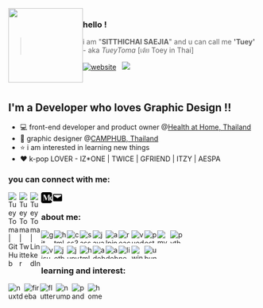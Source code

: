 <img width="150" height="150" align="left" src="https://firebasestorage.googleapis.com/v0/b/tmroom-wesite.appspot.com/o/Avatar.png?alt=media&token=96872862-fdb7-4ab4-8886-37b2c5bb9cc0">

### hello !
> i am "**SITTHICHAI SAEJIA**" and u can call me **'Tuey'** - aka _TueyToma_ [เต้ย Toey in Thai]

[![website](https://img.shields.io/badge/tueytoma.in.th-click-F5CA57?&style=for-the-badge)](https://tueytoma.in.th/)
&nbsp;
![](https://api.visitorbadge.io/api/VisitorHit?user=tueytoma&repo=tueytoma&labelColor=%23EDEDED&countColor=%233851A3)

<br>

## I'm a Developer who loves Graphic Design !!

- 💻 front-end developer and product owner @[Health at Home, Thailand][hah-website]
- 🎨 graphic designer @[CAMPHUB, Thailand][camphub-website]
- ⭐ i am interested in learning new things
- ❤️ k-pop LOVER - IZ*ONE | TWICE | GFRIEND | ITZY | AESPA

### you can connect with me:

[<img align="left" alt="TueyToma | GitHub" width="22px" src="https://cdn.jsdelivr.net/npm/simple-icons@3.13.0/icons/github.svg" />][github]
[<img align="left" alt="TueyToma | Twitter" width="22px" src="https://cdn.jsdelivr.net/npm/simple-icons@v3/icons/twitter.svg" />][twitter]
[<img align="left" alt="TueyToma | LinkedIn" width="22px" src="https://cdn.jsdelivr.net/npm/simple-icons@v3/icons/linkedin.svg" />][linkedin]
[<img align="left" alt="TueyToma | Medium" width="22px" src="https://raw.githubusercontent.com/simple-icons/simple-icons/5c924ac18d01b2786856d144afc65d581919ada8/icons/medium.svg" />][medium]
[<img align="left" alt="TueyToma | Email" width="22px" src="https://raw.githubusercontent.com/Automattic/social-logos/master/svg-min/mail.svg" />][email]

<br>

### about me:

[<img align="left" height="26" width="26" alt="git" src="https://cdn.jsdelivr.net/npm/simple-icons@v5/icons/git.svg" />](a 'Git')
[<img align="left" height="26" width="26" alt="html5" src="https://cdn.jsdelivr.net/npm/simple-icons@v5/icons/html5.svg" />](a 'HTML5')
[<img align="left" height="26" width="26" alt="css3" src="https://cdn.jsdelivr.net/npm/simple-icons@v5/icons/css3.svg" />](a 'CSS3')
[<img align="left" height="26" width="26" alt="sass" src="https://cdn.jsdelivr.net/npm/simple-icons@v5/icons/sass.svg" />](a 'Sass')
[<img align="left" height="26" width="26" alt="javascript" src="https://cdn.jsdelivr.net/npm/simple-icons@v5/icons/javascript.svg" />](a 'JavaScript')
[<img align="left" height="26" width="26" alt="alpinedotjs" src="https://cdn.jsdelivr.net/npm/simple-icons@v5/icons/alpinedotjs.svg" />](a 'Alpine.js')
[<img align="left" height="26" width="26" alt="react" src="https://cdn.jsdelivr.net/npm/simple-icons@v5/icons/react.svg" />](a 'React')
[<img align="left" height="26" width="26" alt="vuedotjs" src="https://cdn.jsdelivr.net/npm/simple-icons@v5/icons/vuedotjs.svg" />](a 'Vue.js')
[<img align="left" height="26" width="26" alt="postgresql" src="https://cdn.jsdelivr.net/npm/simple-icons@v5/icons/postgresql.svg" />](a 'PostgreSQL')
[<img align="left" height="26" width="26" alt="mysql" src="https://cdn.jsdelivr.net/npm/simple-icons@v5/icons/mysql.svg" />](a 'MySQL')
[<img align="left" height="26" width="26" alt="python" src="https://cdn.jsdelivr.net/npm/simple-icons@v5/icons/python.svg" />](a 'Python3')
<br>

[<img align="left" height="26" width="26" alt="visualstudiocode" src="https://cdn.jsdelivr.net/npm/simple-icons@v5/icons/visualstudiocode.svg" />](a 'Visual Studio Code')
[<img align="left" height="26" width="26" alt="jetbrains" src="https://cdn.jsdelivr.net/npm/simple-icons@v5/icons/jetbrains.svg" />](a 'JetBrains')
[<img align="left" height="26" width="26" alt="jupyter" src="https://cdn.jsdelivr.net/npm/simple-icons@v5/icons/jupyter.svg" />](a 'Jupyter')
[<img align="left" height="26" width="26" alt="html5" src="https://cdn.jsdelivr.net/npm/simple-icons@v5/icons/figma.svg" />](a 'figma')
[<img align="left" height="26" width="26" alt="adobephotoshop" src="https://cdn.jsdelivr.net/npm/simple-icons@v5/icons/adobephotoshop.svg" />](a 'Adobe Photoshop')
[<img align="left" height="26" width="26" alt="adobeillustrator" src="https://cdn.jsdelivr.net/npm/simple-icons@v5/icons/adobeillustrator.svg" />](a 'Adobe Illustrator')
[<img align="left" height="26" width="26" alt="line" src="https://cdn.jsdelivr.net/npm/simple-icons@v5/icons/line.svg" />](a 'LINE')
[<img align="left" height="26" width="26" alt="windows" src="https://cdn.jsdelivr.net/npm/simple-icons@v5/icons/windows.svg" />](a 'Windows')
[<img align="left" height="26" width="26" alt="ubuntu" src="https://cdn.jsdelivr.net/npm/simple-icons@v5/icons/ubuntu.svg" />](a 'Ubuntu')

<br>

### learning and interest:
[<img align="left" height="32" width="32" alt="nuxtdotjs" src="https://cdn.jsdelivr.net/npm/simple-icons@v5/icons/nuxtdotjs.svg" />](a 'Nuxt.js')
[<img align="left" height="32" width="32" alt="firebase" src="https://cdn.jsdelivr.net/npm/simple-icons@v5/icons/firebase.svg" />](a 'Firebase')
[<img align="left" height="32" width="32" alt="flutter" src="https://cdn.jsdelivr.net/npm/simple-icons@v5/icons/flutter.svg" />](a 'Flutter')
[<img align="left" height="32" width="32" alt="numpy" src="https://cdn.jsdelivr.net/npm/simple-icons@v5/icons/numpy.svg" />](a 'Numpy')
[<img align="left" height="32" width="32" alt="pandas" src="https://cdn.jsdelivr.net/npm/simple-icons@v5/icons/pandas.svg" />](a 'Pandas')
[<img align="left" height="32" width="32" alt="homeassistant" src="https://cdn.jsdelivr.net/npm/simple-icons@v5/icons/homeassistant.svg" />](a 'Home Assistant')

<br><br><br>
<!-- 
## This is My Stats
![tueytoma's GitHub stats](https://github-readme-stats.vercel.app/api?username=tueytoma&count_private=true) -->

<!-- [![tueytoma's GitHub stats](https://raw.githubusercontent.com/tueytoma/github-stats-transparent/output/generated/overview.svg)]()
[![tueytoma's GitHub stats](https://raw.githubusercontent.com/tueytoma/github-stats-transparent/output/generated/languages.svg)]() -->


[website]: https://tueytoma.in.th/
[hah-website]: https://healthathome.in.th/en/
[camphub-website]: https://www.camphub.in.th/
[github]: https://github.com/tueytoma
[twitter]: https://twitter.com/TueyToma
[linkedin]: https://www.linkedin.com/in/sitthichai-saejia-8805a0142/
[medium]: https://medium.com/@tueytoma
[email]: mailto:tuey.sitthichai@gmail.com?subject=hello_i'm_from_github_profile!
